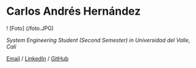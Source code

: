 # Carlos Andrés Hernández

! [Foto] (/foto.JPG)

_System Engineering Student  (Second Semester) in Universidad del Valle, Cali_ <br>

[Email](mailto:carlosheragu2003@gmail.com.com)  / [LinkedIn](www.linkedin.com/in/CarlosHerAgu) / [GitHub](https://github.com/Carlosher007)

